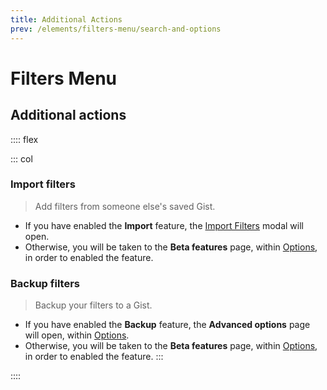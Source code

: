 ```yaml
---
title: Additional Actions
prev: /elements/filters-menu/search-and-options
---
```


# Filters Menu

## Additional actions

:::: flex

::: col
### Import filters
> Add filters from someone else's saved Gist.

- If you have enabled the **Import** <GsfBetaChip/> feature, the [Import Filters](/how-to/import-filters/) modal will open.
- Otherwise, you will be taken to the **Beta features** page, within [Options](/elements/options/), in order to enabled the feature.

### Backup filters
> Backup your filters to a Gist.

- If you have enabled the **Backup** <GsfBetaChip/> feature, the **Advanced options** page will open, within [Options](/elements/options/).
- Otherwise, you will be taken to the **Beta features** page, within [Options](/elements/options/), in order to enabled the feature.
:::

<GsfFiltersMenu showcase="links" hide-hovered/>
::::
